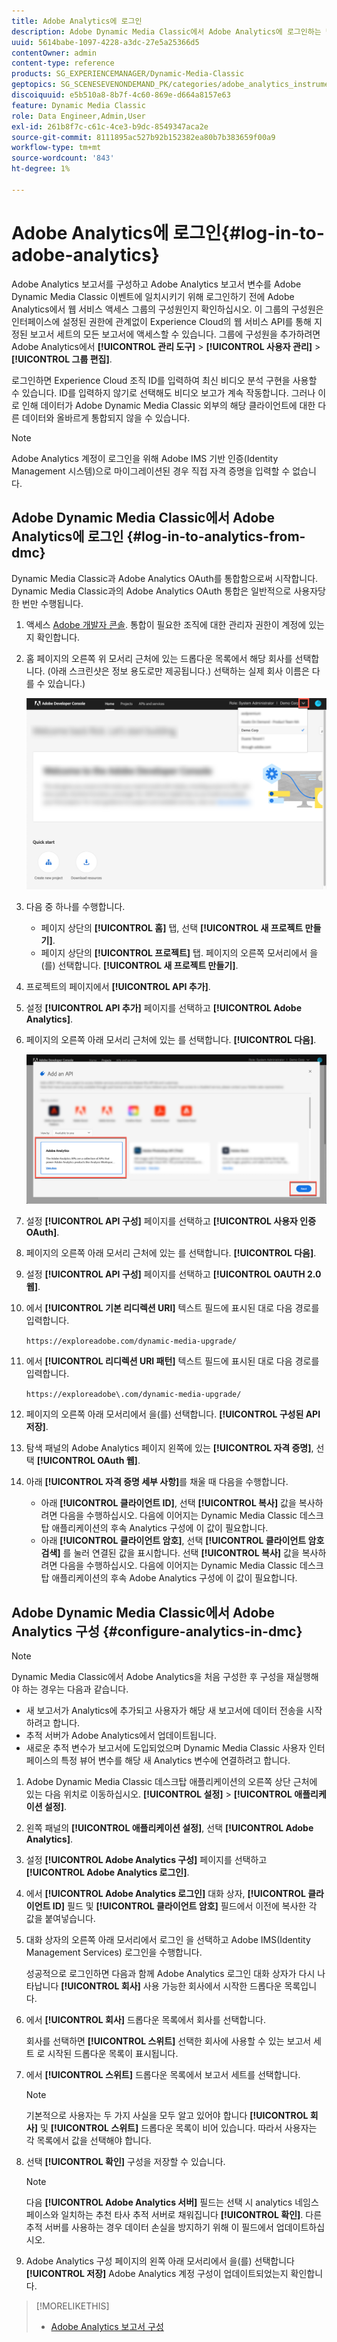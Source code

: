 ```yaml
---
title: Adobe Analytics에 로그인
description: Adobe Dynamic Media Classic에서 Adobe Analytics에 로그인하는 방법을 알아봅니다.
uuid: 5614babe-1097-4228-a3dc-27e5a25366d5
contentOwner: admin
content-type: reference
products: SG_EXPERIENCEMANAGER/Dynamic-Media-Classic
geptopics: SG_SCENESEVENONDEMAND_PK/categories/adobe_analytics_instrumentation_kit
discoiquuid: e5b510a8-8b7f-4c60-869e-d664a8157e63
feature: Dynamic Media Classic
role: Data Engineer,Admin,User
exl-id: 261b8f7c-c61c-4ce3-b9dc-8549347aca2e
source-git-commit: 8111895ac527b92b152382ea80b7b383659f00a9
workflow-type: tm+mt
source-wordcount: '843'
ht-degree: 1%

---
```


# Adobe Analytics에 로그인{#log-in-to-adobe-analytics}

Adobe Analytics 보고서를 구성하고 Adobe Analytics 보고서 변수를 Adobe Dynamic Media Classic 이벤트에 일치시키기 위해 로그인하기 전에 Adobe Analytics에서 웹 서비스 액세스 그룹의 구성원인지 확인하십시오. 이 그룹의 구성원은 인터페이스에 설정된 권한에 관계없이 Experience Cloud의 웹 서비스 API를 통해 지정된 보고서 세트의 모든 보고서에 액세스할 수 있습니다. 그룹에 구성원을 추가하려면 Adobe Analytics에서 **[!UICONTROL 관리 도구]** > **[!UICONTROL 사용자 관리]** > **[!UICONTROL 그룹 편집]**.

로그인하면 Experience Cloud 조직 ID를 입력하여 최신 비디오 분석 구현을 사용할 수 있습니다. ID를 입력하지 않기로 선택해도 비디오 보고가 계속 작동합니다. 그러나 이로 인해 데이터가 Adobe Dynamic Media Classic 외부의 해당 클라이언트에 대한 다른 데이터와 올바르게 통합되지 않을 수 있습니다.

>[!NOTE]
>
>Adobe Analytics 계정이 로그인을 위해 Adobe IMS 기반 인증(Identity Management 시스템)으로 마이그레이션된 경우 직접 자격 증명을 입력할 수 없습니다.

## Adobe Dynamic Media Classic에서 Adobe Analytics에 로그인 {#log-in-to-analytics-from-dmc}

Dynamic Media Classic과 Adobe Analytics OAuth를 통합함으로써 시작합니다. Dynamic Media Classic과의 Adobe Analytics OAuth 통합은 일반적으로 사용자당 한 번만 수행됩니다.

1. 액세스 [Adobe 개발자 콘솔](https://developer.adobe.com/console). 통합이 필요한 조직에 대한 관리자 권한이 계정에 있는지 확인합니다.
1. 홈 페이지의 오른쪽 위 모서리 근처에 있는 드롭다운 목록에서 해당 회사를 선택합니다. (아래 스크린샷은 정보 용도로만 제공됩니다.) 선택하는 실제 회사 이름은 다를 수 있습니다.)

   ![새 프로젝트를 만듭니다](assets/analytics-oauth1.png)

1. 다음 중 하나를 수행합니다.

   * 페이지 상단의 **[!UICONTROL 홈]** 탭, 선택 **[!UICONTROL 새 프로젝트 만들기]**.
   * 페이지 상단의 **[!UICONTROL 프로젝트]** 탭. 페이지의 오른쪽 모서리에서 을(를) 선택합니다. **[!UICONTROL 새 프로젝트 만들기]**.

1. 프로젝트의 페이지에서 **[!UICONTROL API 추가]**.
1. 설정 **[!UICONTROL API 추가]** 페이지를 선택하고 **[!UICONTROL Adobe Analytics]**.
1. 페이지의 오른쪽 아래 모서리 근처에 있는 를 선택합니다. **[!UICONTROL 다음]**.

   ![API 추가](assets/analytics-oauth2.png)

1. 설정 **[!UICONTROL API 구성]** 페이지를 선택하고 **[!UICONTROL 사용자 인증 OAuth]**.
1. 페이지의 오른쪽 아래 모서리 근처에 있는 를 선택합니다. **[!UICONTROL 다음]**.
1. 설정 **[!UICONTROL API 구성]** 페이지를 선택하고 **[!UICONTROL OAUTH 2.0 웹]**.
1. 에서 **[!UICONTROL 기본 리디렉션 URI]** 텍스트 필드에 표시된 대로 다음 경로를 입력합니다.

   `https://exploreadobe.com/dynamic-media-upgrade/`

1. 에서 **[!UICONTROL 리디렉션 URI 패턴]** 텍스트 필드에 표시된 대로 다음 경로를 입력합니다.

   `https://exploreadobe\.com/dynamic-media-upgrade/`

1. 페이지의 오른쪽 아래 모서리에서 을(를) 선택합니다. **[!UICONTROL 구성된 API 저장]**.
1. 탐색 패널의 Adobe Analytics 페이지 왼쪽에 있는 **[!UICONTROL 자격 증명]**, 선택 **[!UICONTROL OAuth 웹]**.
1. 아래 **[!UICONTROL 자격 증명 세부 사항]**&#x200B;를 채울 때 다음을 수행합니다.
   * 아래 **[!UICONTROL 클라이언트 ID]**, 선택 **[!UICONTROL 복사]** 값을 복사하려면 다음을 수행하십시오. 다음에 이어지는 Dynamic Media Classic 데스크탑 애플리케이션의 후속 Analytics 구성에 이 값이 필요합니다.
   * 아래 **[!UICONTROL 클라이언트 암호]**, 선택 **[!UICONTROL 클라이언트 암호 검색]** 를 눌러 연결된 값을 표시합니다. 선택 **[!UICONTROL 복사]** 값을 복사하려면 다음을 수행하십시오. 다음에 이어지는 Dynamic Media Classic 데스크탑 애플리케이션의 후속 Adobe Analytics 구성에 이 값이 필요합니다.

## Adobe Dynamic Media Classic에서 Adobe Analytics 구성 {#configure-analytics-in-dmc}

>[!NOTE]
>
>Dynamic Media Classic에서 Adobe Analytics을 처음 구성한 후 구성을 재실행해야 하는 경우는 다음과 같습니다.
>
>* 새 보고서가 Analytics에 추가되고 사용자가 해당 새 보고서에 데이터 전송을 시작하려고 합니다.
>* 추적 서버가 Adobe Analytics에서 업데이트됩니다.
>* 새로운 추적 변수가 보고서에 도입되었으며 Dynamic Media Classic 사용자 인터페이스의 특정 뷰어 변수를 해당 새 Analytics 변수에 연결하려고 합니다.

>


1. Adobe Dynamic Media Classic 데스크탑 애플리케이션의 오른쪽 상단 근처에 있는 다음 위치로 이동하십시오. **[!UICONTROL 설정]** > **[!UICONTROL 애플리케이션 설정]**.
1. 왼쪽 패널의 **[!UICONTROL 애플리케이션 설정]**, 선택 **[!UICONTROL Adobe Analytics]**.
1. 설정 **[!UICONTROL Adobe Analytics 구성]** 페이지를 선택하고 **[!UICONTROL Adobe Analytics 로그인]**.
1. 에서 **[!UICONTROL Adobe Analytics 로그인]** 대화 상자, **[!UICONTROL 클라이언트 ID]** 필드 및 **[!UICONTROL 클라이언트 암호]** 필드에서 이전에 복사한 각 값을 붙여넣습니다.
1. 대화 상자의 오른쪽 아래 모서리에서 로그인 을 선택하고 Adobe IMS(Identity Management Services) 로그인을 수행합니다.

   성공적으로 로그인하면 다음과 함께 Adobe Analytics 로그인 대화 상자가 다시 나타납니다 **[!UICONTROL 회사]** 사용 가능한 회사에서 시작한 드롭다운 목록입니다.

1. 에서 **[!UICONTROL 회사]** 드롭다운 목록에서 회사를 선택합니다.

   회사를 선택하면 **[!UICONTROL 스위트]** 선택한 회사에 사용할 수 있는 보고서 세트 로 시작된 드롭다운 목록이 표시됩니다.

1. 에서 **[!UICONTROL 스위트]** 드롭다운 목록에서 보고서 세트를 선택합니다.

   >[!NOTE]
   >
   >기본적으로 사용자는 두 가지 사실을 모두 알고 있어야 합니다 **[!UICONTROL 회사]** 및 **[!UICONTROL 스위트]** 드롭다운 목록이 비어 있습니다. 따라서 사용자는 각 목록에서 값을 선택해야 합니다.

1. 선택 **[!UICONTROL 확인]** 구성을 저장할 수 있습니다.

   >[!NOTE]
   >
   >다음 **[!UICONTROL Adobe Analytics 서버]** 필드는 선택 시 analytics 네임스페이스와 일치하는 추천 타사 추적 서버로 채워집니다 **[!UICONTROL 확인]**. 다른 추적 서버를 사용하는 경우 데이터 손실을 방지하기 위해 이 필드에서 업데이트하십시오.

1. Adobe Analytics 구성 페이지의 왼쪽 아래 모서리에서 을(를) 선택합니다 **[!UICONTROL 저장]** Adobe Analytics 계정 구성이 업데이트되었는지 확인합니다.

>[!MORELIKETHIS]
>
>* [Adobe Analytics 보고서 구성](configuring-analytics-reports.md#configuring_adobe_analytics_reports)

